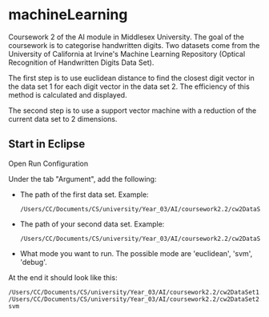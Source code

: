 # machineLearning

Coursework 2 of the AI module in Middlesex University.
The goal of the coursework is to categorise handwritten digits. Two datasets come from the University of California at Irvine's Machine Learning Repository (Optical Recognition of Handwritten Digits Data Set). 

The first step is to use euclidean distance to find the closest digit vector in the data set 1 for each digit vector in the data set 2. The efficiency of this method is calculated and displayed. 

The second step is to use a support vector machine with a reduction of the current data set to 2 dimensions. 



## Start in Eclipse

Open Run Configuration

Under the tab "Argument", add the following: 

- The path of the first data set. Example: 

  ```
  /Users/CC/Documents/CS/university/Year_03/AI/coursework2.2/cw2DataSet1
  ```

- The path of your second data set. Example: 

  ```
  /Users/CC/Documents/CS/university/Year_03/AI/coursework2.2/cw2DataSet2.csv
  ```

- What mode you want to run. The possible mode are 'euclidean', 'svm', 'debug'. 

At the end it should look like this: 

```
/Users/CC/Documents/CS/university/Year_03/AI/coursework2.2/cw2DataSet1.csv /Users/CC/Documents/CS/university/Year_03/AI/coursework2.2/cw2DataSet2.csv svm
```

